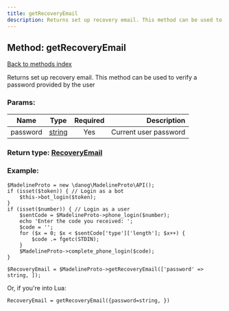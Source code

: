 ```yaml
---
title: getRecoveryEmail
description: Returns set up recovery email. This method can be used to verify a password provided by the user
---
```

## Method: getRecoveryEmail  
[Back to methods index](index.md)


Returns set up recovery email. This method can be used to verify a password provided by the user

### Params:

| Name     |    Type       | Required | Description |
|----------|:-------------:|:--------:|------------:|
|password|[string](../types/string.md) | Yes|Current user password|


### Return type: [RecoveryEmail](../types/RecoveryEmail.md)

### Example:


```
$MadelineProto = new \danog\MadelineProto\API();
if (isset($token)) { // Login as a bot
    $this->bot_login($token);
}
if (isset($number)) { // Login as a user
    $sentCode = $MadelineProto->phone_login($number);
    echo 'Enter the code you received: ';
    $code = '';
    for ($x = 0; $x < $sentCode['type']['length']; $x++) {
        $code .= fgetc(STDIN);
    }
    $MadelineProto->complete_phone_login($code);
}

$RecoveryEmail = $MadelineProto->getRecoveryEmail(['password' => string, ]);
```

Or, if you're into Lua:

```
RecoveryEmail = getRecoveryEmail({password=string, })
```

